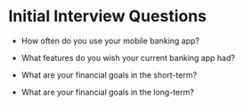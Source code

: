 # Initial Interview Questions

- How often do you use your mobile banking app?

- What features do you wish your current banking app had?

- What are your financial goals in the short-term?

- What are your financial goals in the long-term?

